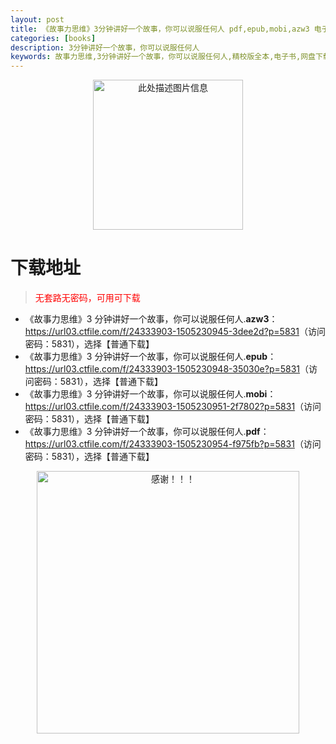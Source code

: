 ```yaml
---
layout: post
title: 《故事力思维》3分钟讲好一个故事，你可以说服任何人 pdf,epub,mobi,azw3 电子书网盘下载
categories: [books]
description: 3分钟讲好一个故事，你可以说服任何人
keywords: 故事力思维,3分钟讲好一个故事，你可以说服任何人,精校版全本,电子书,网盘下载
---
```


<div align="center"><img src="https://qweree.cn/wp-content/uploads/2025/05/gu-shi-li-si-wei-tuya.png" alt="此处描述图片信息" width="240px" height="auto"></div>

# 下载地址

> <p style="color:red" >无套路无密码，可用可下载</p>

- 《故事力思维》3 分钟讲好一个故事，你可以说服任何人.**azw3**：<https://url03.ctfile.com/f/24333903-1505230945-3dee2d?p=5831>（访问密码：5831），选择【普通下载】
- 《故事力思维》3 分钟讲好一个故事，你可以说服任何人.**epub**：<https://url03.ctfile.com/f/24333903-1505230948-35030e?p=5831>（访问密码：5831），选择【普通下载】
- 《故事力思维》3 分钟讲好一个故事，你可以说服任何人.**mobi**：<https://url03.ctfile.com/f/24333903-1505230951-2f7802?p=5831>（访问密码：5831），选择【普通下载】
- 《故事力思维》3 分钟讲好一个故事，你可以说服任何人.**pdf**：<https://url03.ctfile.com/f/24333903-1505230954-f975fb?p=5831>（访问密码：5831），选择【普通下载】

<div align="center"><img src="https://pic.imgdb.cn/item/6707df6bd29ded1a8ce37031.gif" alt="感谢！！！" width="420px" height="auto"/></div>
